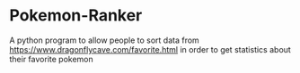 # Pokemon-Ranker
A python program to allow people to sort data from https://www.dragonflycave.com/favorite.html in order to get statistics about their favorite pokemon

